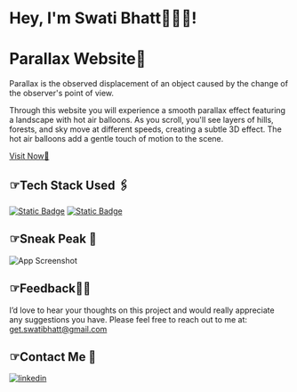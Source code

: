 
# Hey, I'm Swati Bhatt👩🏻‍💻!

# Parallax Website📌  

Parallax is the observed displacement of an object caused by the change of the observer's point of view.

Through this website you will experience a smooth parallax effect featuring a landscape with hot air balloons. As you scroll, you'll see layers of hills, forests, and sky move at different speeds, creating a subtle 3D effect. The hot air balloons add a gentle touch of motion to the scene.

[Visit Now🚀](https://swati-bhatt.github.io/Parallax/)


##  ☞Tech Stack Used 🖇️
[![Static Badge](https://img.shields.io/badge/HTML-%2300000?style=flat&logo=html5&labelColor=black&color=%23E34F26)](#)
[![Static Badge](https://img.shields.io/badge/CSS-%23000000?style=flat&logo=css3&logoColor=%231572B6&labelColor=black&color=%231572B6)](#)


##  ☞Sneak Peak 🫣
<!-- add ss-->
![App Screenshot](demo.gif)
<!--![App Screenshot](https://via.placeholder.com/468x300?text=App+Screenshot+Here)-->


##  ☞Feedback✍🏻
I’d love to hear your thoughts on this project and would really appreciate any suggestions you have. Please feel free to reach out to me at:
get.swatibhatt@gmail.com


##  ☞Contact Me 📩
[![linkedin](https://img.shields.io/badge/linkedin-0A66C2?style=for-the-badge&logo=linkedin&logoColor=white)](https://linkedin.com/in/swatibhatt153)
